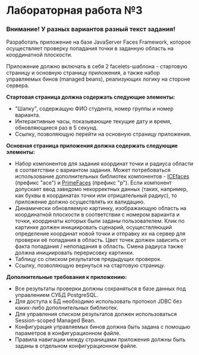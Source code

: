 # Лабораторная работа №3
<div class="task" id="_iapsportletlab8_WAR_iapsportlet_textBlock"><h3>Внимание! У разных вариантов разный текст задания!</h3><p>Разработать приложение на базе JavaServer Faces Framework, которое осуществляет проверку попадания точки в заданную область на координатной плоскости.</p><p>Приложение должно включать в себя 2 facelets-шаблона - стартовую страницу и основную страницу приложения, а также набор управляемых бинов (managed beans), реализующих логику на стороне сервера.</p><p><b>Стартовая страница должна содержать следующие элементы:</b></p><ul><li>"Шапку", содержащую ФИО студента, номер группы и номер варианта.</li><li>Интерактивные часы, показывающие текущие дату и время, обновляющиеся раз в 5 секунд.</li><li>Ссылку, позволяющую перейти на основную страницу приложения.</li></ul><p><b>Основная страница приложения должна содержать следующие элементы:</b></p><ul><li>Набор компонентов для задания координат точки и радиуса области в соответствии с вариантом задания. Может потребоваться использование дополнительных библиотек компонентов - <a href="http://www.icesoft.org/java/projects/ICEfaces/overview.jsf" target="_blank">ICEfaces</a> (префикс "ace") и <a href="http://www.primefaces.org" target="_blank">PrimeFaces</a> (префикс "p"). Если компонент допускает ввод заведомо некорректных данных (таких, например, как буквы в координатах точки или отрицательный радиус), то приложение должно осуществлять их валидацию.</li><li>Динамически обновляемую картинку, изображающую область на координатной плоскости в соответствии с номером варианта и точки, координаты которых были заданы пользователем. Клик по картинке должен инициировать сценарий, осуществляющий определение координат новой точки и отправку их на сервер для проверки её попадания в область. Цвет точек должен зависить от факта попадания / непопадания в область. Смена радиуса также должна инициировать перерисовку картинки.</li><li>Таблицу со списком результатов предыдущих проверок.</li><li>Ссылку, позволяющую вернуться на стартовую страницу.</li></ul><p><b>Дополнительные требования к приложению:</b></p><ul><li>Все результаты проверки должны сохраняться в базе данных под управлением СУБД PostgreSQL.</li><li>Для доступа к БД необходимо использовать протокол JDBC без каких-либо дополнительных библиотек.</li><li>Для управления списком результатов должен использоваться Session-scoped Managed Bean.</li><li>Конфигурация управляемых бинов должна быть задана с помощью параметров в конфигурационном файле.</li><li>Правила навигации между страницами приложения должны быть заданы в отдельном конфигурационном файле.</li></ul></div>
